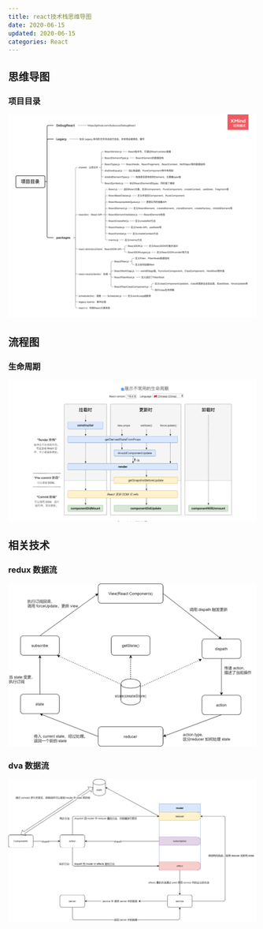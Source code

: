 ```yaml
---
title: react技术栈思维导图
date: 2020-06-15
updated: 2020-06-15
categories: React
---
```


## 思维导图

### 项目目录

![1.项目目录](../Map/React/1.项目目录.png)

## 流程图

### 生命周期

![生命周期](../Map/React/lifecycle.png)

## 相关技术

### redux 数据流

![redux数据流](../Map/React/redux数据流.png)

### dva 数据流

![dva数据流](../Map/React/dva数据流.png)
